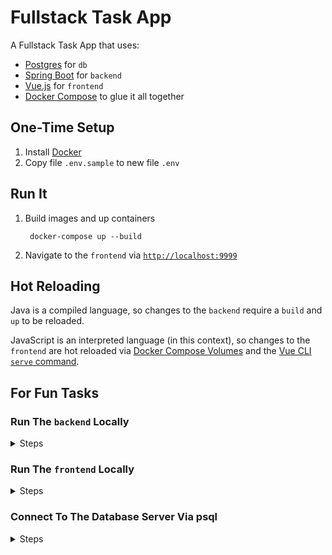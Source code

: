 # Fullstack Task App

A Fullstack Task App that uses:

- [Postgres](https://www.postgresql.org/) for `db`
- [Spring Boot](https://spring.io/projects/spring-boot) for `backend`
- [Vue.js](https://vuejs.org/) for `frontend`
- [Docker Compose](https://docs.docker.com/compose/) to glue it all together

## One-Time Setup

1. Install [Docker](https://docs.docker.com/get-docker/)
1. Copy file `.env.sample` to new file `.env`

## Run It

1. Build images and up containers

        docker-compose up --build

1. Navigate to the `frontend` via [`http://localhost:9999`](http://localhost:9999)

## Hot Reloading

Java is a compiled language, so changes to the `backend` require a `build` and `up` to be reloaded.

JavaScript is an interpreted language (in this context), so changes to the `frontend` are hot reloaded via [Docker Compose Volumes](https://docs.docker.com/compose/compose-file/compose-file-v3/#volumes) and the [Vue CLI `serve` command](https://cli.vuejs.org/guide/cli-service.html#using-the-binary).

## For Fun Tasks

### Run The `backend` Locally

<details>
<summary>Steps</summary>

1. Install [Java](https://adoptopenjdk.net/) version 11 or higher
1. Up the `db` in detached mode

        docker-compose up --build -d db

1. Navigate to the `backend`

        cd backend

1. Copy file `.env.sample` to new file `.env.local`
1. Source environment variables in your shell

        source task_setenv.sh

1. Run the `backend` locally. This uses the included [gradle wrapper](https://docs.gradle.org/current/userguide/gradle_wrapper.html)

        ./gradlew bootRun

</details>

### Run The `frontend` Locally

<details>
<summary>Steps</summary>

1. Install [Node.js](https://nodejs.org/en/download/) version 14 or higher
1. Up the `db` and `backend` in detached mode

        docker-compose up --build -d db backend

1. Navigate to the `frontend`

        cd frontend

1. Download dependencies

        npm install

1. Run the `frontend` locally

        npm run serve -- --port 9999

</details>

### Connect To The Database Server Via psql

<details>
<summary>Steps</summary>

1. Run a shell inside the container

        docker-compose run db bash

1. Connect to the database server

        PGPASSWORD=postgres psql -h db -p 5432 -U postgres

1. Connect to the database

        \c task_db

1. Describe a table

        \d task_schema.task

1. Run a query

        select * from task_schema.task;

1. Quit psql

        \q

1. Exit the container

        exit

</details>
